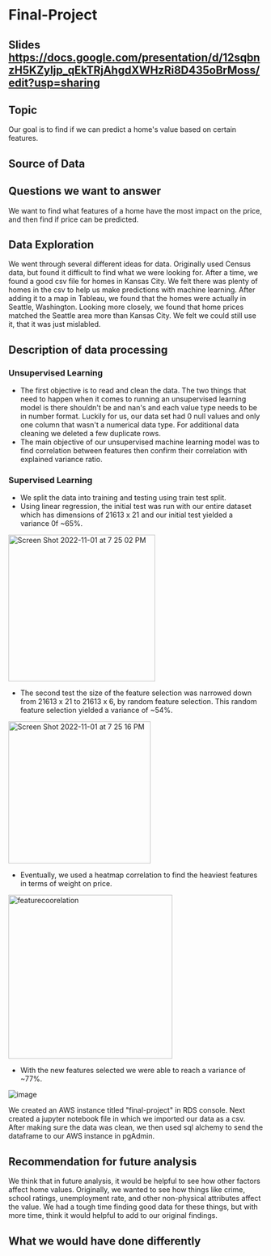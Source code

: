 # Final-Project

## Slides https://docs.google.com/presentation/d/12sqbnzH5KZyljp_qEkTRjAhgdXWHzRi8D435oBrMoss/edit?usp=sharing

## Topic
Our goal is to find if we can predict a home's value based on certain features.

## Source of Data

## Questions we want to answer
We want to find what features of a home have the most impact on the price, and then find if price can be predicted.

## Data Exploration
We went through several different ideas for data. Originally used Census data, but found it difficult to find what we were looking for. After a time, we found a good csv file for homes in Kansas City. We felt there was plenty of homes in the csv to help us make predictions with machine learning. After adding it to a map in Tableau, we found that the homes were actually in Seattle, Washington. Looking more closely, we found that home prices matched the Seattle area more than Kansas City. We felt we could still use it, that it was just mislabled.

## Description of data processing

### Unsupervised Learning
- The first objective is to read and clean the data. The two things that need to happen when it comes to running an unsupervised learning model is there shouldn't be and nan's and each value type needs to be in number format. Luckily for us, our data set had 0 null values and only one column that wasn't a numerical data type. For additional data cleaning we deleted a few duplicate rows.
- The main objective of our unsupervised machine learning model was to find correlation between features then confirm their correlation with explained variance ratio.

### Supervised Learning

- We split the data into training and testing using train test split.
- Using linear regression, the initial test was run with our entire dataset which has dimensions of 21613 x 21 and our initial test yielded a variance 0f ~65%.

<img width="290" alt="Screen Shot 2022-11-01 at 7 25 02 PM" src="https://user-images.githubusercontent.com/106006911/199366478-8a89fec0-6d79-4d30-b759-5d532c42e52e.png">


- The second test the size of the feature selection was narrowed down from 21613 x 21 to 21613 x 6, by random feature selection. This random feature selection yielded a variance of ~54%.

<img width="281" alt="Screen Shot 2022-11-01 at 7 25 16 PM" src="https://user-images.githubusercontent.com/106006911/199366581-d985dc24-7fb6-4ca1-a601-c2fac896ca48.png">


- Eventually, we used a heatmap correlation to find the heaviest features in terms of weight on price. 

<img width="324" alt="featurecoorelation" src="https://user-images.githubusercontent.com/106006911/199366225-a1e581ec-2439-4955-a6c5-8e4ee9d561db.png">


- With the new features selected we were able to reach a variance of ~77%.

![image](https://user-images.githubusercontent.com/106006911/199365939-a1381b82-55ef-4996-bdfe-fff1131abcfb.png)

We created an AWS instance titled "final-project" in RDS console. Next created a jupyter notebook file in which we imported our data as a csv. After making sure the data was clean, we then used sql alchemy to send the dataframe to our AWS instance in pgAdmin.


## Recommendation for future analysis
We think that in future analysis, it would be helpful to see how other factors affect home values. Originally, we wanted to see how things like crime, school ratings, unemployment rate, and other non-physical attributes affect the value. We had a tough time finding good data for these things, but with more time, think it would helpful to add to our original findings.

## What we would have done differently
